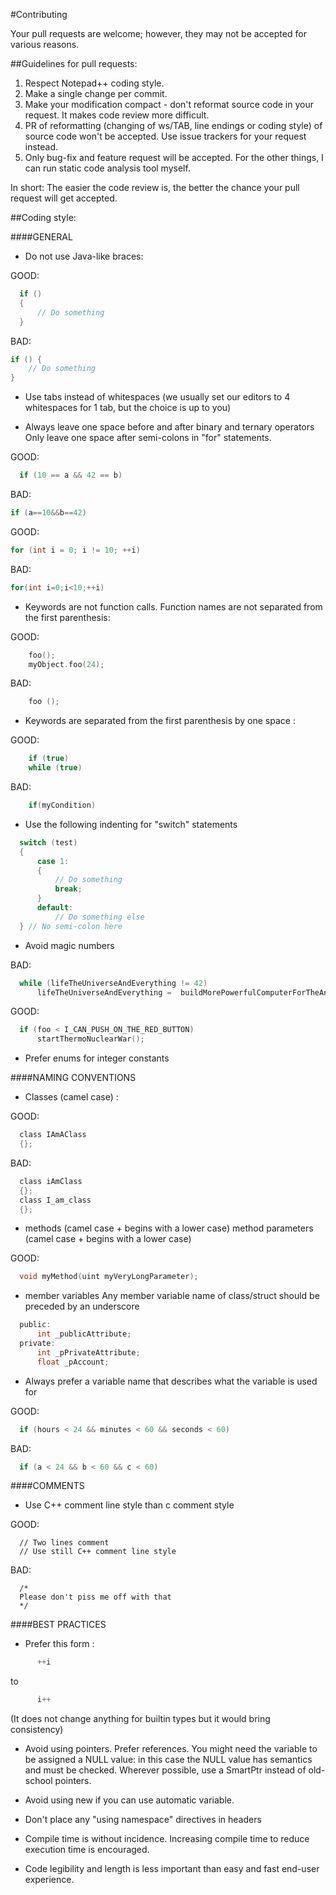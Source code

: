 #Contributing

Your pull requests are welcome; however, they may not be accepted for various reasons.

##Guidelines for pull requests:

1. Respect Notepad++ coding style.
2. Make a single change per commit.
3. Make your modification compact - don't reformat source code in your request. It makes code review more difficult.
4. PR of reformatting (changing of ws/TAB, line endings or coding style) of source code won't be accepted. Use issue trackers for your request instead.
5. Only bug-fix and feature request will be accepted. For the other things, I can run static code analysis tool myself.

In short: The easier the code review is, the better the chance your pull request will get accepted.


##Coding style:

####GENERAL

* Do not use Java-like braces:

GOOD:
```c
  if ()
  {
      // Do something
  }
```
BAD:
  ```c
  if () {
      // Do something
  }
```
* Use tabs instead of whitespaces (we usually set our editors to 4
  whitespaces for 1 tab, but the choice is up to you)


* Always leave one space before and after binary and ternary operators
  Only leave one space after semi-colons in "for" statements.

GOOD:
```c
  if (10 == a && 42 == b)
```
BAD:
  ```c
  if (a==10&&b==42)
```
GOOD:
  ```c
  for (int i = 0; i != 10; ++i)
  ```
BAD:
  ```c
  for(int i=0;i<10;++i)
```
* Keywords are not function calls.
  Function names are not separated from the first parenthesis:

GOOD:
```c
    foo();
    myObject.foo(24);
```
BAD:
```c
    foo ();
```
* Keywords are separated from the first parenthesis by one space :

GOOD:
```c
    if (true)
    while (true)
```
BAD:
```c
    if(myCondition)
```

* Use the following indenting for "switch" statements
```c
  switch (test)
  {
      case 1:
	  {
	      // Do something
	      break;
	  }
	  default:
	      // Do something else
  } // No semi-colon here
```

* Avoid magic numbers

BAD:
```c
  while (lifeTheUniverseAndEverything != 42)
      lifeTheUniverseAndEverything =  buildMorePowerfulComputerForTheAnswer();
```
GOOD:
```c
  if (foo < I_CAN_PUSH_ON_THE_RED_BUTTON)
      startThermoNuclearWar();
```

* Prefer enums for integer constants



####NAMING CONVENTIONS

* Classes (camel case) :

GOOD:
```c
  class IAmAClass
  {};
```
BAD:
```c
  class iAmClass
  {};
  class I_am_class
  {};
```

* methods (camel case + begins with a lower case)
  method parameters (camel case + begins with a lower case)

GOOD:
```c
  void myMethod(uint myVeryLongParameter);
```
* member variables
  Any member variable name of class/struct should be preceded by an underscore
```c
  public:
      int _publicAttribute;
  private:
      int _pPrivateAttribute;
      float _pAccount;
```
	  
* Always prefer a variable name that describes what the variable is used for

GOOD:
```c
  if (hours < 24 && minutes < 60 && seconds < 60)
```
BAD:
```c
  if (a < 24 && b < 60 && c < 60)
```

####COMMENTS

* Use C++ comment line style than c comment style

GOOD:
```
  // Two lines comment
  // Use still C++ comment line style
```
BAD:
```
  /*
  Please don't piss me off with that
  */
```


####BEST PRACTICES

* Prefer this form :
```c
      ++i
```
   to
```c
      i++
```
   (It does not change anything for builtin types but it would bring consistency)


* Avoid using pointers. Prefer references. You might need the variable to
  be assigned a NULL value: in this case the NULL value has semantics and must
  be checked. Wherever possible, use a SmartPtr instead of old-school pointers.

* Avoid using new if you can use automatic variable.

* Don't place any "using namespace" directives in headers

* Compile time is without incidence. Increasing compile time to reduce execution
  time is encouraged.

* Code legibility and length is less important than easy and fast end-user experience.

